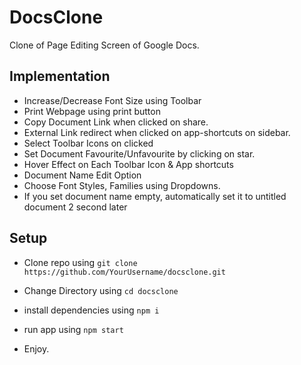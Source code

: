
# DocsClone

Clone of Page Editing Screen of Google Docs.




## Implementation

- Increase/Decrease Font Size using Toolbar
- Print Webpage using print button
- Copy Document Link when clicked on share.
- External Link redirect when clicked on app-shortcuts on sidebar.
- Select Toolbar Icons on clicked
- Set Document Favourite/Unfavourite by clicking on star.
- Hover Effect on Each Toolbar Icon & App shortcuts
- Document Name Edit Option
- Choose Font Styles, Families using Dropdowns.
- If you set document name empty, automatically set it to untitled document 2 second later


## Setup

- Clone repo using `git clone https://github.com/YourUsername/docsclone.git `

- Change Directory using `cd docsclone`
- install dependencies using `npm i`
- run app using `npm start`
- Enjoy.

